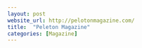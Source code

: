 ```yaml
---
layout: post
website_url: http://pelotonmagazine.com/
title:  "Peleton Magazine"
categories: [Magazine]
---
```

